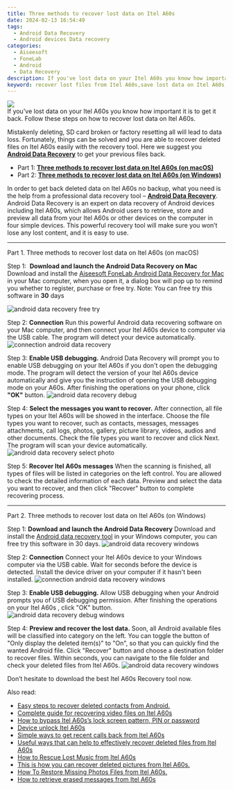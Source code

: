 ```yaml
---
title: Three methods to recover lost data on Itel A60s
date: 2024-02-13 16:54:49
tags: 
  - Android Data Recovery
  - Android devices Data recovery
categories: 
  - Aiseesoft
  - FoneLab
  - Android
  - Data Recovery
description: If you've lost data on your Itel A60s you know how important it is to get it back. Follow these steps on how to recover lost data on Itel A60s.
keyword: recover lost files from Itel A60s,save lost data on Itel A60s,undelete data from Itel A60s,Itel A60s files lost,Itel A60s data disappear,broken Itel A60s data recovery solution,recover deleted data 2018 for Itel A60s,extract data from water damaged phone Itel A60s,how to retrieve deleted data from my Itel A60s,how can i get data back on Itel A60s,how to refind deleted data from Itel A60s,restore data when deleted in Itel A60s
---
```


<img src="https://img0mobiles.techidaily.com/images/best-assets/devices/itel/itel-a60s/2.jpg" class="atpl-imgstyle"  />

<div class="atpl-content atpl-for-fonelab-android recover-data">

<div class="atpl-post-description-part-1">
If you've lost data on your Itel A60s you know how important it is to get it back. Follow these steps on how to recover lost data on Itel A60s.
</div>
<div class="atpl-post-device-model-description">

</div>




<div class="atpl-post-description-part-2">
<div class="tpl-content-sub-paragraph-normal">
  <p>
    Mistakenly deleting, SD card broken or factory resetting all will lead to data loss. Fortunately, things can be solved and you are able to recover deleted files on Itel A60s easily with the recovery tool. Here we suggest you <a href="https://tools.techidaily.com/aiseesoft-android-data-recovery/" target="_blank" rel="noopener"><strong>Android Data Recovery</strong></a> to get your previous files back.
  </p>
</div>
</div>


<ul>
  <li>Part 1: <strong><a href="#p1">Three methods to recover lost data on Itel A60s (on macOS)</a></strong></li>
  <li>Part 2: <strong><a href="#p2">Three methods to recover lost data on Itel A60s (on Windows)</a></strong></li>
</ul>


<div class="atpl-post-description-part-3">
<div class="tpl-content-sub-paragraph-normal">
    <p>
        In order to get back deleted data on Itel A60s no backup, what you need is the help from a professional data recovery tool – <a href="https://tools.techidaily.com/aiseesoft-android-data-recovery/" target="_blank" rel="noopener"><strong>Android Data Recovery</strong></a>. Android Data Recovery is an expert on data recovery of Android devices including Itel A60s, which allows Android users to retrieve, store and preview all data from your Itel A60s or other devices on the computer in four simple devices. This powerful recovery tool will make sure you won’t lose any lost content, and it is easy to use.
    </p>
</div>
</div>


<!-- Part 1 -->
<a id="p1" name="p1" ></a><hr>

<div>
  <span class="atpl-step-part-style">Part 1. Three methods to recover lost data on Itel A60s (on macOS)</span>
</div>  

<span class="atpl-stepstyle-a"><span>Step 1: </span></span> <strong>Download and launch the Android Data Recovery on Mac</strong>
Download and install the <a href="https://tools.techidaily.com/aiseesoft-android-data-recovery-for-mac/" target="_blank" rel="noopener">Aiseesoft FoneLab Android Data Recovery for Mac</a> in your Mac computer, when you open it, a dialog box will pop up to remind you whether to register, purchase or free try.
Note: You can free try this software in <strong>30</strong> days

<img src="https://tools.techidaily.com/images/apps/aiseesoft/android-data-recovery/mac-free-try.png" class="atpl-imgstyle" alt="android data recovery free try" />

<span class="atpl-stepstyle-a"><span>Step 2: </span></span> <strong>Connection</strong>
Run this powerful Android data recovering software on your Mac computer, and then connect your Itel A60s device to computer via the USB cable. The program will detect your device automatically.
<img src="https://tools.techidaily.com/images/apps/aiseesoft/android-data-recovery/mac-connection-interface.jpg" class="atpl-imgstyle" alt="connection android data recovery" />

<span class="atpl-stepstyle-a"><span>Step 3: </span></span> <strong>Enable USB debugging.</strong>
Android Data Recovery will prompt you to enable USB debugging on your Itel A60s  if you don't open the debugging mode. The program will detect the version of your Itel A60s device automatically and give you the instruction of opening the USB debugging mode on your A60s. After finishing the operations on your phone, click <strong>"OK"</strong> button.
<img src="https://tools.techidaily.com/images/apps/aiseesoft/android-data-recovery/mac-android-usb-debug.jpg"  class="atpl-imgstyle" alt="android data recovery debug" />

<span class="atpl-stepstyle-a"><span>Step 4: </span></span> <strong>Select the messages you want to recover.</strong>
After connection, all file types on your Itel A60s will be showed in the interface. Choose the file types you want to recover, such as contacts, messages, messages attachments, call logs, photos, gallery, picture library, videos, audios and other documents. Check the file types you want to recover and click Next. The program will scan your device automatically.
<img src="https://tools.techidaily.com/images/apps/aiseesoft/android-data-recovery/mac-choose-type-photos.jpg" class="atpl-imgstyle" alt="android data recovery select photo" />

<span class="atpl-stepstyle-a"><span>Step 5: </span></span> <strong>Recover Itel A60s messages</strong>
When the scanning is finished, all types of files will be listed in categories on the left control. You are allowed to check the detailed information of each data. Preview and select the data you want to recover, and then click "Recover" button to complete recovering process.


<a id="p2" name="p2"></a><hr>

<!-- Part 2 -->
<div>
  <span class="atpl-step-part-style">Part 2. Three methods to recover lost data on Itel A60s (on Windows)</span>
</div>

<span class="atpl-stepstyle-a"><span>Step 1: </span></span> <strong>Download and launch the Android Data Recovery</strong>
Download and install the <a href="https://tools.techidaily.com/aiseesoft-android-data-recovery-for-win/" target="_blank" rel="noopener">Android data recovery tool</a> in your Windows computer, you can free try this software in 30 days.
<img src="https://tools.techidaily.com/images/apps/aiseesoft/android-data-recovery/win-start-interface.png"  class="atpl-imgstyle" alt="android data recovery windows" />

<span class="atpl-stepstyle-a"><span>Step 2: </span></span> <strong>Connection</strong>
Connect your Itel A60s device to your Windows computer via the USB cable. Wait for seconds before the device is detected. Install the device driver on your computer if it hasn't been installed.
<img src="https://tools.techidaily.com/images/apps/aiseesoft/android-data-recovery/win-connection-interface.png" class="atpl-imgstyle" alt="connection android data recovery windows" />

<span class="atpl-stepstyle-a"><span>Step 3: </span></span> <strong>Enable USB debugging.</strong>
Allow USB debugging when your Android prompts you of USB debugging permission. After finishing the operations on your Itel A60s , click "OK" button.
<img src="https://tools.techidaily.com/images/apps/aiseesoft/android-data-recovery/win-android-usb-debug.png" class="atpl-imgstyle" alt="android data recovery debug windows" />

<span class="atpl-stepstyle-a"><span>Step 4: </span></span> <strong>Preview and recover the lost data.</strong>
Soon, all Android available files will be classified into category on the left. You can toggle the button of "Only display the deleted item(s)" to "On", so that you can quickly find the wanted Android file. Click "Recover" button and choose a destination folder to recover files. Within seconds, you can navigate to the file folder and check your deleted files from Itel A60s.
<img src="https://tools.techidaily.com/images/apps/aiseesoft/android-data-recovery/win-recover-photos.png" class="atpl-imgstyle" alt="android data recovery windows" />

<div class="atpl-post-description-part-4">
<div class="tpl-content-sub-paragraph-normal">
    <p>
        Don’t hesitate to download the best Itel A60s Recovery tool now.
    </p>
</div>
</div>


<ins class="adsbygoogle"
     style="display:block"
     data-ad-client="ca-pub-7571918770474297"
     data-ad-slot="8358498916"
     data-ad-format="auto"
     data-full-width-responsive="true"></ins>

<span class="atpl-alsoreadstyle">Also read:</span>
<div><ul>
<li><a href="/easy-steps-to-recover-deleted-contacts-from-android-by-fonelab-android-recover-contacts/" target="_blank" rel="noopener"><u>Easy steps to recover deleted contacts from Android.</u></a></li>
<li><a href="/complete-guide-for-recovering-video-files-on-itel-a60s-by-fonelab-android-recover-video/" target="_blank" rel="noopener"><u>Complete guide for recovering video files on Itel A60s</u></a></li>
<li><a href="/how-to-bypass-itel-a60s-s-lock-screen-pattern-pin-or-password-by-drfone-android-unlock-android-unlock/" target="_blank" rel="noopener"><u>How to bypass Itel A60s’s lock screen pattern, PIN or password</u></a></li>
<li><a href="/device-unlock-itel-a60s-by-drfone-android-unlock-android-unlock/" target="_blank" rel="noopener"><u>Device unlock  Itel A60s</u></a></li>
<li><a href="/simple-ways-to-get-recent-calls-back-from-itel-a60s-by-fonelab-android-recover-call-logs/" target="_blank" rel="noopener"><u>Simple ways to get recent calls back from Itel A60s</u></a></li>
<li><a href="/useful-ways-that-can-help-to-effectively-recover-deleted-files-from-itel-a60s-by-fonelab-android-recover-data/" target="_blank" rel="noopener"><u>Useful ways that can help to effectively recover deleted files from Itel A60s</u></a></li>
<li><a href="/how-to-rescue-lost-music-from-itel-a60s-by-fonelab-android-recover-music/" target="_blank" rel="noopener"><u>How to Rescue Lost Music from Itel A60s</u></a></li>
<li><a href="/this-is-how-you-can-recover-deleted-pictures-from-itel-a60s-by-fonelab-android-recover-pictures/" target="_blank" rel="noopener"><u>This is how you can recover deleted pictures from Itel A60s.</u></a></li>
<li><a href="/how-to-restore-missing-photos-files-from-itel-a60s-by-fonelab-android-recover-photos/" target="_blank" rel="noopener"><u>How To  Restore Missing Photos Files from Itel A60s.</u></a></li>
<li><a href="/how-to-retrieve-erased-messages-from-itel-a60s-by-fonelab-android-recover-messages/" target="_blank" rel="noopener"><u>How to retrieve erased messages from Itel A60s</u></a></li>
</ul></div>

</div>
